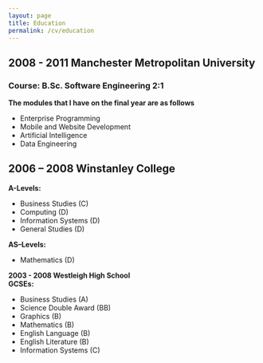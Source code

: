 ```yaml
---
layout: page
title: Education
permalink: /cv/education
---
```


## 2008 \- 2011 Manchester Metropolitan University
### Course: B.Sc. Software Engineering 2:1
**The modules that I have on the final year are as follows**

* Enterprise Programming  
* Mobile and Website Development  
* Artificial Intelligence  
* Data Engineering

## 2006 – 2008 Winstanley College
**A-Levels:**	
* Business Studies (C)
* Computing (D)
* Information Systems (D)   
* General Studies (D)  

**AS–Levels:**	
* Mathematics (D)

**2003 \- 2008 Westleigh High School**  
**GCSEs:**	
* Business Studies (A)
* Science Double Award (BB)
* Graphics (B)  
* Mathematics (B)
* English Language (B) 
* English Literature (B)  
* Information Systems (C)